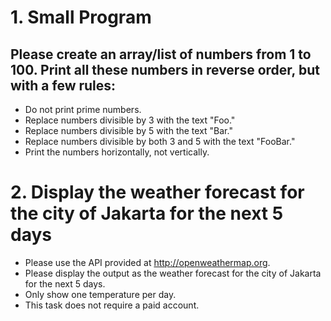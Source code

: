 # 1. Small Program

## Please create an array/list of numbers from 1 to 100. Print all these numbers in reverse order, but with a few rules:

- Do not print prime numbers.
- Replace numbers divisible by 3 with the text "Foo."
- Replace numbers divisible by 5 with the text "Bar."
- Replace numbers divisible by both 3 and 5 with the text "FooBar."
- Print the numbers horizontally, not vertically.

# 2. Display the weather forecast for the city of Jakarta for the next 5 days

- Please use the API provided at http://openweathermap.org.
- Please display the output as the weather forecast for the city of Jakarta for the next 5 days.
- Only show one temperature per day.
- This task does not require a paid account.

